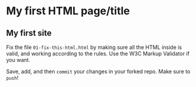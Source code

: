 <!DOCTYPE html>

 <html lang="en"> 
   <head>
      <h1>My first HTML page/title</h1>
   </head>
   <body>
      <h2 id=heading>My first site</h2>
        

        
   
  
       
Fix the file `01-fix-this-html.html` by making sure all the HTML inside is valid, and working according to the rules. Use the W3C Markup Validator if you want.

Save, add, and then `commit` your changes in your forked repo. Make sure to `push`!